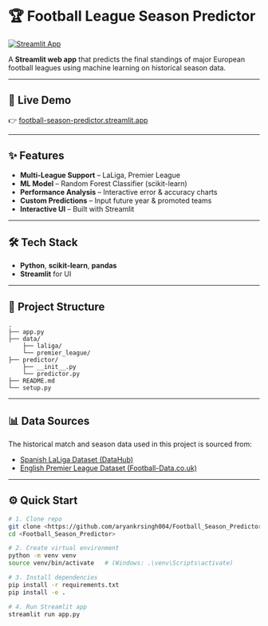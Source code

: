 # 🏆 Football League Season Predictor

[![Streamlit App](https://static.streamlit.io/badges/streamlit_badge_black_white.svg)](https://football-season-predictor.streamlit.app/)

A **Streamlit web app** that predicts the final standings of major European football leagues using machine learning on historical season data.  

---

## 🚀 Live Demo  
👉 [football-season-predictor.streamlit.app](https://football-season-predictor.streamlit.app/)

---

## ✨ Features
-  **Multi-League Support** – LaLiga, Premier League
-  **ML Model** – Random Forest Classifier (scikit-learn)  
-  **Performance Analysis** – Interactive error & accuracy charts  
-  **Custom Predictions** – Input future year & promoted teams  
-  **Interactive UI** – Built with Streamlit  

---

## 🛠️ Tech Stack
- **Python**, **scikit-learn**, **pandas**
- **Streamlit** for UI
  
---

## 📂 Project Structure
```
.
├── app.py                  
├── data/                   
    ├── laliga/            
    └── premier_league/     
├── predictor/              
    ├── __init__.py         
    └── predictor.py        
├── README.md            
└── setup.py          
```


---

## 📊 Data Sources  

The historical match and season data used in this project is sourced from:  

- [Spanish LaLiga Dataset (DataHub)](https://datahub.io/core/spanish-la-liga)  
- [English Premier League Dataset (Football-Data.co.uk)](https://www.football-data.co.uk/englandm.php)  




---

## ⚙️ Quick Start

```bash
# 1. Clone repo
git clone <https://github.com/aryankrsingh004/Football_Season_Predictor.git>
cd <Football_Season_Predictor>

# 2. Create virtual environment
python -m venv venv
source venv/bin/activate   # (Windows: .\venv\Scripts\activate)

# 3. Install dependencies
pip install -r requirements.txt
pip install -e .

# 4. Run Streamlit app
streamlit run app.py
